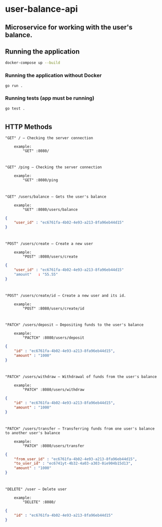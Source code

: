 # user-balance-api

## Microservice for working with the user's balance.

## Running the application

```sh
docker-compose up --build
```

### Running the application without Docker

```sh
go run .
```

### Running tests (app must be running)

```sh
go test .
```

#

## HTTP Methods

```
"GET" / — Checking the server connection

    example: 
        "GET" :8080/
```

#

```
"GET" /ping — Checking the server connection

    example: 
        "GET" :8080/ping
```

#

```
"GET" /users/balance — Gets the user's balance

    example: 
        "GET" :8080/users/balance
```
```json
{
    "user_id" : "ec6761fa-4b02-4e93-a213-8fa96eb44d15"
}
```

#

```
"POST" /users/create — Create a new user

    example: 
        "POST" :8080/users/create
```

```json
{
    "user_id" : "ec6761fa-4b02-4e93-a213-8fa96eb44d15"
    "amount"   : "55.55"
}
```

#

```
"POST" /users/create/id — Create a new user and its id.

    example: 
        "POST" :8080/users/create/id
```

#

```
"PATCH" /users/deposit — Depositing funds to the user's balance

    example: 
        "PACTCH" :8080/users/deposit
```
```json
{
    "id" : "ec6761fa-4b02-4e93-a213-8fa96eb44d15",
    "amount" : "1000"
}
```

#

```
"PATCH" /users/withdraw — Withdrawal of funds from the user's balance

    example: 
        "PATCH" :8080/users/withdraw
```
```json
{
    "id" : "ec6761fa-4b02-4e93-a213-8fa96eb44d15",
    "amount" : "1000"
}
```

#

```
"PATCH" /users/transfer — Transferring funds from one user's balance to another user's balance

    example: 
        "PATCH" :8080/users/transfer
```
```json
{
	"from_user_id" : "ec6761fa-4b02-4e93-a213-8fa96eb44d15",
	"to_user_id" : "ec6741yt-4b32-4a03-a303-0ie904b15d13",
    "amount" : "1000"
}
```

#

```
"DELETE" /user — Delete user

    example: 
        "DELETE" :8080/
```
```json
{
	"id" : "ec6761fa-4b02-4e93-a213-8fa96eb44d15"
}
```
#